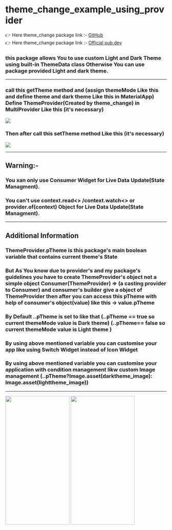 # theme_change_example_using_provider
👉 Here theme_change package link :- <a href="https://github.com/sumitFlutter/theme_change">GitHub </a><br>
👉 Here theme_change package link :- <a href="https://pub.dev/packages/theme_change">Official pub.dev </a><br>
<h3>this package allows You to use custom Light and Dark Theme using built-in ThemeData class Otherwise You can use package provided Light and dark theme.</h3>
<hr>
<h3>call this getTheme method and (assign themeMode Like this and define theme and dark theme Like this in MaterialApp) <br> Define ThemeProvider(Created by theme_change) in MultiProvider Like this (it's necessary)</h3>
<img src="https://github.com/user-attachments/assets/b4b47aab-e91d-434a-b5dd-4d30e256324e" />
<h3> Then after call this setTheme method Like this (it's necessary) </h3>
<img src="https://github.com/user-attachments/assets/0bf7afe2-5153-4e36-8ef1-1816b8cbf77d" />

<hr>

<h2>Warning:-</h2>
<h3>You xan only use Consumer Widget for Live Data Update(State Managment).</h3>
<h3>You can't use context.read<> /context.watch<> or provider.of(context) Object for Live Data Update(State Managment).</h3>
<hr>
<h2>Additional Information</h2>
<h3>ThemeProvider.pTheme is this package's main boolean variable that contains current theme's State</h3>
  <h3>But As You know due to provider's and my package's guidelines you have to create ThemeProvider's object not a simple object Consumer(ThemeProvider) => (a casting provider to Consumer) and consumer's builder give a object of ThemeProvider then after you can access this pTheme with help of consumer's object(value)
    like this -> value.pTheme </h3>
<h3>By Default ..pTheme is set to like that
 (..pTheme == true so current themeMode value is Dark theme)
 (..pTheme== false so current themeMode value is Light theme )</h3>
<h3>By using above mentioned variable you can customise your app like using Switch Widget instead of Icon Widget</h3>
<h3>By using above mentioned variable you can customise your application with condition management
likw custom Image management (..pTheme?Image.asset(darktheme_image): Image.asset(lighttheme_image))</h3><hr>
<img src="https://github.com/user-attachments/assets/3b8cd50e-a09d-462a-aca2-7bbbee940a2f"  height="400px"  width="200px"/>
<img src="https://github.com/user-attachments/assets/8e18dc4a-eb70-4407-800e-0bb46fc8b7c4"  height="400px"  width="200px"/>
